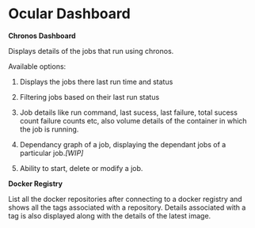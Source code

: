 Ocular Dashboard
======================

**Chronos Dashboard**

Displays details of the jobs that run using chronos.

Available options:

1. Displays the jobs there last run time and status

2. Filtering jobs based on their last run status

3. Job details like run command, last sucess, last failure, total sucess count failure counts etc, also volume details of the container in which the job is running.

4. Dependancy graph of a job, displaying the dependant jobs of a particular job._[WIP]_

5. Ability to start, delete or modify a job.



**Docker Registry**

List all the docker repositories after connecting to a docker registry and shows all the tags associated with a repository.
Details associated with a tag is also displayed along with the details of the latest image.
